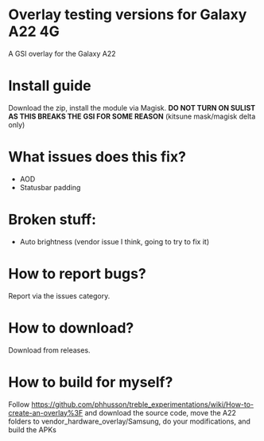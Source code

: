 # Overlay testing versions for Galaxy A22 4G 
A GSI overlay for the Galaxy A22

# Install guide
Download the zip, install the module via Magisk.
**DO NOT TURN ON SULIST AS THIS BREAKS THE GSI FOR SOME REASON** (kitsune mask/magisk delta only)

# What issues does this fix?
- AOD
- Statusbar padding

# Broken stuff:
- Auto brightness (vendor issue I think, going to try to fix it)

# How to report bugs?
Report via the issues category.

# How to download?
Download from releases.

# How to build for myself?
Follow https://github.com/phhusson/treble_experimentations/wiki/How-to-create-an-overlay%3F and download the source code, move the A22 folders to vendor_hardware_overlay/Samsung, do your modifications, and build the APKs
